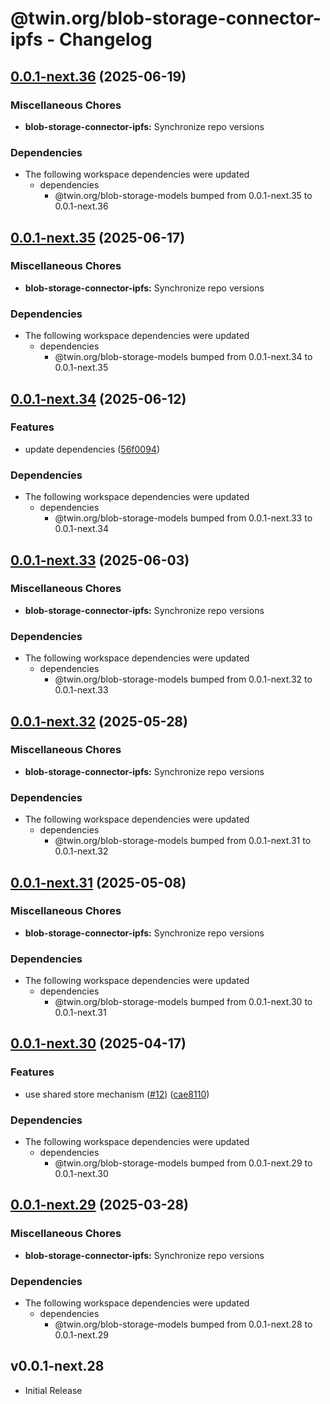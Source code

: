# @twin.org/blob-storage-connector-ipfs - Changelog

## [0.0.1-next.36](https://github.com/twinfoundation/blob-storage/compare/blob-storage-connector-ipfs-v0.0.1-next.35...blob-storage-connector-ipfs-v0.0.1-next.36) (2025-06-19)


### Miscellaneous Chores

* **blob-storage-connector-ipfs:** Synchronize repo versions


### Dependencies

* The following workspace dependencies were updated
  * dependencies
    * @twin.org/blob-storage-models bumped from 0.0.1-next.35 to 0.0.1-next.36

## [0.0.1-next.35](https://github.com/twinfoundation/blob-storage/compare/blob-storage-connector-ipfs-v0.0.1-next.34...blob-storage-connector-ipfs-v0.0.1-next.35) (2025-06-17)


### Miscellaneous Chores

* **blob-storage-connector-ipfs:** Synchronize repo versions


### Dependencies

* The following workspace dependencies were updated
  * dependencies
    * @twin.org/blob-storage-models bumped from 0.0.1-next.34 to 0.0.1-next.35

## [0.0.1-next.34](https://github.com/twinfoundation/blob-storage/compare/blob-storage-connector-ipfs-v0.0.1-next.33...blob-storage-connector-ipfs-v0.0.1-next.34) (2025-06-12)


### Features

* update dependencies ([56f0094](https://github.com/twinfoundation/blob-storage/commit/56f0094b68d8bd22864cd899ac1b61d95540f719))


### Dependencies

* The following workspace dependencies were updated
  * dependencies
    * @twin.org/blob-storage-models bumped from 0.0.1-next.33 to 0.0.1-next.34

## [0.0.1-next.33](https://github.com/twinfoundation/blob-storage/compare/blob-storage-connector-ipfs-v0.0.1-next.32...blob-storage-connector-ipfs-v0.0.1-next.33) (2025-06-03)


### Miscellaneous Chores

* **blob-storage-connector-ipfs:** Synchronize repo versions


### Dependencies

* The following workspace dependencies were updated
  * dependencies
    * @twin.org/blob-storage-models bumped from 0.0.1-next.32 to 0.0.1-next.33

## [0.0.1-next.32](https://github.com/twinfoundation/blob-storage/compare/blob-storage-connector-ipfs-v0.0.1-next.31...blob-storage-connector-ipfs-v0.0.1-next.32) (2025-05-28)


### Miscellaneous Chores

* **blob-storage-connector-ipfs:** Synchronize repo versions


### Dependencies

* The following workspace dependencies were updated
  * dependencies
    * @twin.org/blob-storage-models bumped from 0.0.1-next.31 to 0.0.1-next.32

## [0.0.1-next.31](https://github.com/twinfoundation/blob-storage/compare/blob-storage-connector-ipfs-v0.0.1-next.30...blob-storage-connector-ipfs-v0.0.1-next.31) (2025-05-08)


### Miscellaneous Chores

* **blob-storage-connector-ipfs:** Synchronize repo versions


### Dependencies

* The following workspace dependencies were updated
  * dependencies
    * @twin.org/blob-storage-models bumped from 0.0.1-next.30 to 0.0.1-next.31

## [0.0.1-next.30](https://github.com/twinfoundation/blob-storage/compare/blob-storage-connector-ipfs-v0.0.1-next.29...blob-storage-connector-ipfs-v0.0.1-next.30) (2025-04-17)


### Features

* use shared store mechanism ([#12](https://github.com/twinfoundation/blob-storage/issues/12)) ([cae8110](https://github.com/twinfoundation/blob-storage/commit/cae8110681847a1ac4fcac968b8196694e49c320))


### Dependencies

* The following workspace dependencies were updated
  * dependencies
    * @twin.org/blob-storage-models bumped from 0.0.1-next.29 to 0.0.1-next.30

## [0.0.1-next.29](https://github.com/twinfoundation/blob-storage/compare/blob-storage-connector-ipfs-v0.0.1-next.28...blob-storage-connector-ipfs-v0.0.1-next.29) (2025-03-28)


### Miscellaneous Chores

* **blob-storage-connector-ipfs:** Synchronize repo versions


### Dependencies

* The following workspace dependencies were updated
  * dependencies
    * @twin.org/blob-storage-models bumped from 0.0.1-next.28 to 0.0.1-next.29

## v0.0.1-next.28

- Initial Release
